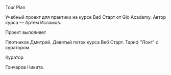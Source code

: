 Tour Plan

Учебный проект для практики на курсе Веб Старт от Glo Academy. Автор курса — Артем Исламов.

Проект выполняет

Плотников Дмитрий. Девятый поток курса Веб Старт. Тариф "Лонг" с куратором.

Куратор

Гончаров Никита.
